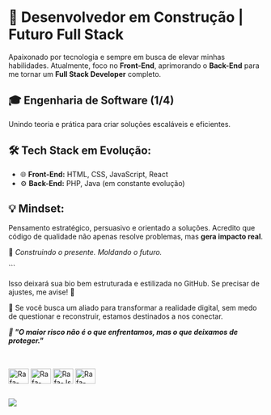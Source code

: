 
<h1>🚀 Desenvolvedor em Construção | Futuro Full Stack</h1>

<p> Apaixonado por tecnologia e sempre em busca de elevar minhas habilidades. Atualmente, foco no <strong>Front-End</strong>, aprimorando o <strong>Back-End</strong> para me tornar um <strong>Full Stack Developer</strong> completo. </p>

<h2>🎓 Engenharia de Software (1/4)</h2>  
<p>Unindo teoria e prática para criar soluções escaláveis e eficientes.</p>

<h2>🛠 Tech Stack em Evolução:</h2>
<ul>
  <li>🌐 <strong>Front-End:</strong> HTML, CSS, JavaScript, React</li>
  <li>⚙️ <strong>Back-End:</strong> PHP, Java (em constante evolução)</li>
</ul>

<h2>💡 Mindset:</h2>
<p>Pensamento estratégico, persuasivo e orientado a soluções. Acredito que código de qualidade não apenas resolve problemas, mas <strong>gera impacto real</strong>.</p>

<p>📌 <em>Construindo o presente. Moldando o futuro.</em></p>
```

Isso deixará sua bio bem estruturada e estilizada no GitHub. Se precisar de ajustes, me avise! 🚀

<p>🔗 Se você busca um aliado para transformar a realidade digital, sem medo de questionar e reconstruir, estamos destinados a nos conectar.</p>

<p><em><strong>💬 "O maior risco não é o que enfrentamos, mas o que deixamos de proteger."</strong></em></p> 

##

<div style="display: inline_block"><br>  
  <img align="center" alt="Rafa-HTML" height="30" width="40" src="https://raw.githubusercontent.com/devicons/devicon/master/icons/html5/html5-original.svg">
  <img align="center" alt="Rafa-CSS" height="30" width="40" src="https://raw.githubusercontent.com/devicons/devicon/master/icons/css3/css3-original.svg">
  <img align="center" alt="Rafa-Js" height="30" width="40" src="https://raw.githubusercontent.com/devicons/devicon/master/icons/javascript/javascript-plain.svg">
  <img align="center" alt="Rafa-Python" height="30" width="40" src="https://raw.githubusercontent.com/devicons/devicon/master/icons/python/python-original.svg">
</div>

##

<div> 
  <a href="https://www.linkedin.com/in/miguel-antunes-melo-6b227b357/" target="_blank"><img src="https://img.shields.io/badge/-LinkedIn-%230077B5?style=for-the-badge&logo=linkedin&logoColor=white" target="_blank"></a> 
  
</div>


